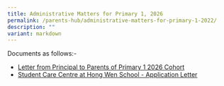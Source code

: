```yaml
---
title: Administrative Matters for Primary 1, 2026
permalink: /parents-hub/administrative-matters-for-primary-1-2022/
description: ""
variant: markdown
---
```

Documents as follows:-

*    [Letter from Principal to Parents of Primary 1 2026 Cohort](/files/Letter_from_Principal_to_Parents_of_Primary_1_2026_Cohort.pdf) 
*    [Student Care Centre at Hong Wen School - Application Letter](/files/3__Student_Care_Centre___Hong_Wen_School.pdf)